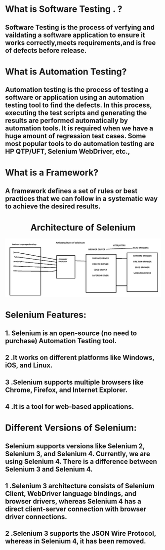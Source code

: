 # What is Software Testing . ?

## Software Testing is the process of verfying and vaildating a software application to ensure it works correctly,meets requirements,and is free of defects before release.

# What is Automation Testing?

## Automation testing is the process of testing a software or application using an automation testing tool to find the defects. In this process, executing the test scripts and generating the results are performed automatically by automation tools. It is required when we have a huge amount of regression test cases. Some most popular tools to do automation testing are HP QTP/UFT, Selenium WebDriver, etc.,

# What is a Framework?

## A framework defines a set of rules or best practices that we can follow in a systematic way to achieve the desired results.

<div style="text-align: center;">
    <h1>Architecture of Selenium</h1>
</div>

![Architecture of Selenium!](Selenium.png)

# Selenium Features:

## 1. Selenium is an open-source (no need to purchase) Automation Testing tool.

## 2 .It works on different platforms like Windows, iOS, and Linux.

## 3 .Selenium supports multiple browsers like Chrome, Firefox, and Internet Explorer.

## 4 .It is a tool for web-based applications.

# Different Versions of Selenium:

## Selenium supports versions like Selenium 2, Selenium 3, and Selenium 4. Currently, we are using Selenium 4. There is a difference between Selenium 3 and Selenium 4.

## 1 .Selenium 3 architecture consists of Selenium Client, WebDriver language bindings, and browser drivers, whereas Selenium 4 has a direct client-server connection with browser driver connections.

## 2 .Selenium 3 supports the JSON Wire Protocol, whereas in Selenium 4, it has been removed.

